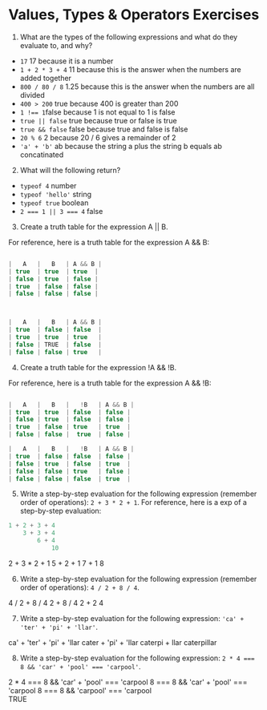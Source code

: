 # Values, Types & Operators Exercises

1. What are the types of the following expressions and what do they evaluate to, and why?
* `17` 17  because it is a number
* `1 + 2 * 3 + 4` 11     because this is the answer when the numbers are added together
* `800 / 80 / 8` 1.25    because this is the answer when the numbers are all divided  
* `400 > 200`  true      because 400 is greater than 200
* `1 !== 1`false         because 1 is not equal to 1 is false
* `true || false`  true  because true or false is true
* `true && false`  false because true and false is false
* `20 % 6`   2           because 20 / 6 gives a remainder of 2
* `'a' + 'b'` ab         because  the string a plus the string b equals ab concatinated  

2. What will the following return?
* `typeof 4` number
*  `typeof 'hello'` string
*  `typeof true` boolean
* `2 === 1 || 3 === 4` false

3. Create a truth table for the expression A || B.

For reference, here is a truth table for the expression A && B:

``` js

|   A   |   B   | A && B |
| true  | true  | true  |
| false | true  | false |
| true  | false | false |
| false | false | false |



|   A   |   B   | A && B |
| true  | false | false  |
| true  | true  | true   |
| false | TRUE  | false  |
| false | false | true   |


```
4. Create a truth table for the expression !A && !B.

For reference, here is a truth table for the expression A && !B:

``` js

|   A   |   B   |   !B   | A && B |
| true  | true  | false  | false |
| false | true  | false  | false |
| true  | false | true   | true  |
| false | false |  true  | false |

|   A   |   B   |   !B   | A && B |
| true  | false | false  | false |
| false | true  | false  | true  |
| false | false | true   | false |
| false | false | false  | true  |

```
5. Write a step-by-step evaluation for the following expression (remember order of operations): `2 + 3 * 2 + 1`.
  For reference, here is a exp of a step-by-step evaluation:
  ```js
  1 + 2 + 3 + 4
      3 + 3 + 4
          6 + 4
              10
  ```
  2 + 3 * 2 + 1
      5 + 2 + 1
          7 + 1
              8

 6. Write a step-by-step evaluation for the following expression (remember order of operations): `4 / 2 + 8 / 4`.

 4 / 2 + 8 / 4
     2 + 8 / 4
     2 + 2
         4

 7. Write a step-by-step evaluation for the following expression: `'ca' + 'ter' + 'pi' + 'llar'`.

 ca' + 'ter' + 'pi' + 'llar
        cater + 'pi' + 'llar
                 caterpi + llar
                           caterpillar

 8. Write a step-by-step evaluation for the following expression: `2 * 4 === 8 && 'car' + 'pool' === 'carpool'`.

 2 * 4 === 8 && 'car' + 'pool' === 'carpool
     8 === 8 && 'car' + 'pool' === 'carpool
          8 === 8 && 'carpool' === 'carpool   
                            TRUE
